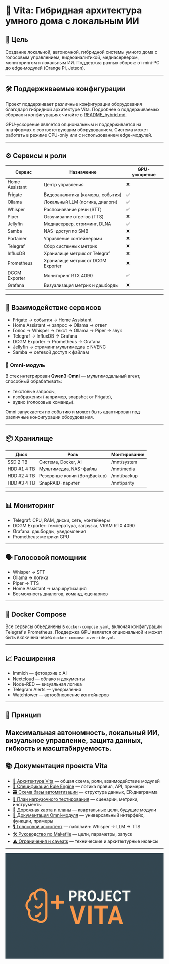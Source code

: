 # 🧠 Vita: Гибридная архитектура умного дома с локальным ИИ

## 🎯 Цель
Создание локальной, автономной, гибридной системы умного дома с голосовым управлением, видеоаналитикой, медиасервером, мониторингом и локальным ИИ. Поддержка разных сборок: от mini‑PC до edge‑модулей (Orange Pi, Jetson).

---

## 🛠️ Поддерживаемые конфигурации

Проект поддерживает различные конфигурации оборудования благодаря гибридной архитектуре Vita. Подробнее о поддерживаемых сборках и конфигурациях читайте в [README_hybrid.md](README_hybrid.md).

GPU-ускорение является опциональным и поддерживается на платформах с соответствующим оборудованием. Система может работать в режиме CPU-only или с использованием edge-модулей.

---

## ⚙️ Сервисы и роли

| Сервис         | Назначение                         | GPU-ускорение |
|----------------|------------------------------------|---------------|
| Home Assistant | Центр управления                   | ❌            |
| Frigate        | Видеоаналитика (камеры, события)   | ✅            |
| Ollama         | Локальный LLM (логика, диалоги)    | ✅            |
| Whisper        | Распознавание речи (STT)           | ✅            |
| Piper          | Озвучивание ответов (TTS)          | ❌            |
| Jellyfin       | Медиасервер, стриминг, DLNA        | ✅            |
| Samba          | NAS-доступ по SMB                  | ❌            |
| Portainer      | Управление контейнерами            | ❌            |
| Telegraf       | Сбор системных метрик              | ❌            |
| InfluxDB       | Хранилище метрик от Telegraf       | ❌            |
| Prometheus     | Хранилище метрик от DCGM Exporter  | ❌            |
| DCGM Exporter  | Мониторинг RTX 4090                | ✅            |
| Grafana        | Визуализация метрик и дашборды     | ❌            |

---

## 🧠 Взаимодействие сервисов

- Frigate → события → Home Assistant  
- Home Assistant → запрос → Ollama → ответ  
- Голос → Whisper → текст → Ollama → Piper → звук  
- Telegraf → InfluxDB → Grafana  
- DCGM Exporter → Prometheus → Grafana  
- Jellyfin → стриминг мультимедиа с NVENC  
- Samba → сетевой доступ к файлам

### 🧠 Omni-модуль

В стек интегрирован **Qwen3-Omni** — мультимодальный агент, способный обрабатывать:
- текстовые запросы,
- изображения (например, snapshot от Frigate),
- аудио (голосовые команды).

Omni запускается по событию и может быть адаптирован под различные конфигурации оборудования.

---

## 📦 Хранилище

| Диск           | Роль                            | Монтирование         |
|----------------|----------------------------------|----------------------|
| SSD 2 TB       | Система, Docker, AI              | /mnt/system          |
| HDD #1 4 TB    | Мультимедиа, NAS-файлы           | /mnt/media           |
| HDD #2 4 TB    | Резервные копии (BorgBackup)     | /mnt/backup          |
| HDD #3 4 TB    | SnapRAID-паритет                 | /mnt/parity          |

---

## 📊 Мониторинг

- Telegraf: CPU, RAM, диски, сеть, контейнеры  
- DCGM Exporter: температура, загрузка, VRAM RTX 4090  
- Grafana: дашборды, уведомления  
- Prometheus: метрики GPU

---

## 🗣️ Голосовой помощник

- Whisper → STT  
- Ollama → логика  
- Piper → TTS  
- Home Assistant → маршрутизация  
- Возможность диалогов, команд, сценариев

---

## 📁 Docker Compose

Все сервисы объединены в `docker-compose.yaml`, включая конфигурации Telegraf и Prometheus. Поддержка GPU является опциональной и может быть включена через `docker-compose.override.yml`.

---

## 📈 Расширения

- Immich — фотоархив с AI  
- Nextcloud — облако и документы  
- Node-RED — визуальная логика  
- Telegram Alerts — уведомления  
- Watchtower — автообновление контейнеров

---

## 🧠 Принцип


Максимальная автономность, локальный ИИ, визуальное управление, защита данных, гибкость и масштабируемость.
---

## 📚 Документация проекта Vita

- [🧠 Архитектура Vita](docs/architecture.md) — общая схема, роли, взаимодействие модулей  
- [📜 Спецификация Rule Engine](docs/rule_engine.md) — логика правил, API, примеры  
- [🗃️ Схема базы автоматизации](docs/db_schema.md) — структура данных, ER‑диаграмма  
- [🧪 План нагрузочного тестирования](docs/load_test_plan.md) — сценарии, метрики, инструменты  
- [🔮 Дорожная карта и планы](docs/roadmap.md) — квартальные цели, будущие модули  
- [🧠 Документация Omni‑модуля](docs/omni.md) — универсальный интерфейс, функции, примеры  
- [🎙️ Голосовой ассистент](docs/voice_assistant.md) — пайплайн: Whisper → LLM → TTS  
- [🛠️ Руководство по Makefile](docs/makefile_guide.md) — цели, параметры, запуск  
- [⚠️ Ограничения и caveats](docs/limitations.md) — технические и архитектурные нюансы

---
![Project Vita Cover](https://github.com/TrueTaragane/project_vita/blob/main/githubusercontent.png?raw=true)





